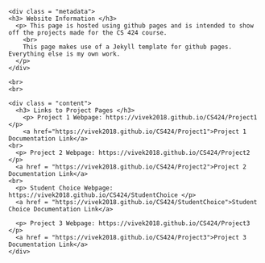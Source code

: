 <html>
  <head> 
    <title> CS424 </title> 
  </head> 
  
  <body> 
  
    <div class = "metadata"> 
    <h3> Website Information </h3> 
      <p> This page is hosted using github pages and is intended to show off the projects made for the CS 424 course. 
        <br>
        This page makes use of a Jekyll template for github pages. Everything else is my own work. 
      </p> 
    </div>
    
    <br>
    <br>
    
    <div class = "content">
      <h3> Links to Project Pages </h3> 
        <p> Project 1 Webpage: https://vivek2018.github.io/CS424/Project1 </p>
        <a href="https://vivek2018.github.io/CS424/Project1">Project 1 Documentation Link</a>
    <br>
      <p> Project 2 Webpage: https://vivek2018.github.io/CS424/Project2 </p> 
      <a href = "https://vivek2018.github.io/CS424/Project2">Project 2 Documentation Link</a>
    <br>
      <p> Student Choice Webpage: https://vivek2018.github.io/CS424/StudentChoice </p> 
      <a href = "https://vivek2018.github.io/CS424/StudentChoice">Student Choice Documentation Link</a>

      <p> Project 3 Webpage: https://vivek2018.github.io/CS424/Project3 </p> 
      <a href = "https://vivek2018.github.io/CS424/Project3">Project 3 Documentation Link</a>
    </div> 
  
  </body> 
</html>







